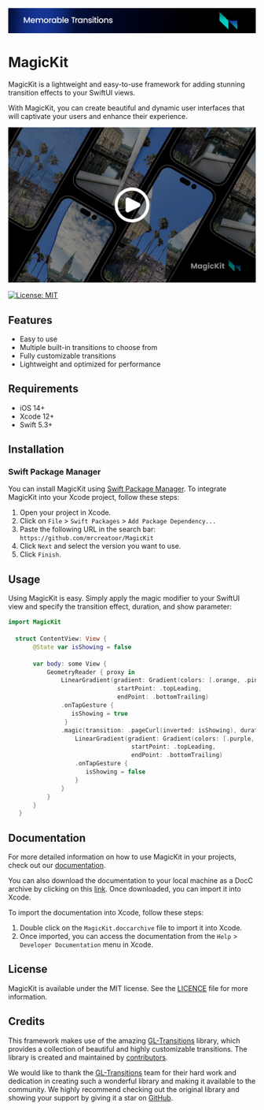 <img src="https://raw.githubusercontent.com/mrcreatoor/MagicKit/main/assets/banner.png">

# MagicKit

MagicKit is a lightweight and easy-to-use framework for adding stunning transition effects to your SwiftUI views.

With MagicKit, you can create beautiful and dynamic user interfaces that will captivate your users and enhance their experience.

[![MagicKit Introduction Video](https://raw.githubusercontent.com/mrcreatoor/MagicKit/main/assets/thumb.jpeg)](https://www.youtube.com/watch?v=eV7rRSJzevA)

[![License: MIT](https://img.shields.io/badge/License-MIT-black.svg)](https://opensource.org/licenses/MIT)

## Features

- Easy to use
- Multiple built-in transitions to choose from
- Fully customizable transitions
- Lightweight and optimized for performance

## Requirements

* iOS 14+
* Xcode 12+
* Swift 5.3+

## Installation

### Swift Package Manager

You can install MagicKit using [Swift Package Manager](https://swift.org/package-manager/). To integrate MagicKit into your Xcode project, follow these steps:
 
 1. Open your project in Xcode.
 2. Click on `File` > `Swift Packages` > `Add Package Dependency...`
 3. Paste the following URL in the search bar: 
  `https://github.com/mrcreatoor/MagicKit`
 5. Click `Next` and select the version you want to use.
 6. Click `Finish`.


## Usage

Using MagicKit is easy. Simply apply the magic modifier to your SwiftUI view and specify the transition effect, duration, and show parameter:

```swift
import MagicKit

  struct ContentView: View {
       @State var isShowing = false
       
       var body: some View {
           GeometryReader { proxy in
               LinearGradient(gradient: Gradient(colors: [.orange, .pink]),
                               startPoint: .topLeading,
                               endPoint: .bottomTrailing)
               .onTapGesture {
                  isShowing = true
                }
               .magic(transition: .pageCurl(inverted: isShowing), duration: 1, show: $isShowing) {
                   LinearGradient(gradient: Gradient(colors: [.purple, .blue]),
                                   startPoint: .topLeading,
                                   endPoint: .bottomTrailing)
                   .onTapGesture {
                      isShowing = false
                   }
               }
           }
       }
   }
```
## Documentation

For more detailed information on how to use MagicKit in your projects, check out our [documentation](https://mrcreatoor.github.io/MagicKit/documentation/magickit).

You can also download the documentation to your local machine as a DocC archive by clicking on this [link](https://drive.google.com/file/d/1Te1r0hP_I43j7iS4GPvHyy413vxuj1sT/view). Once downloaded, you can import it into Xcode.

To import the documentation into Xcode, follow these steps:

1. Double click on the `MagicKit.doccarchive` file to import it into Xcode.
2. Once imported, you can access the documentation from the `Help` > `Developer Documentation` menu in Xcode.

## License

MagicKit is available under the MIT license. See the [LICENCE](https://raw.githubusercontent.com/mrcreatoor/MagicKit/main/LICENSE) file for more information.

## Credits

This framework makes use of the amazing [GL-Transitions](https://github.com/gl-transitions/gl-transitions) library, which provides a collection of beautiful and highly customizable transitions. The library is created and maintained by [contributors](https://github.com/gl-transitions/gl-transitions/graphs/contributors).

We would like to thank the [GL-Transitions](https://github.com/gl-transitions/gl-transitions) team for their hard work and dedication in creating such a wonderful library and making it available to the community. We highly recommend checking out the original library and showing your support by giving it a star on [GitHub](https://github.com/gl-transitions/gl-transitions).